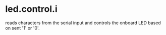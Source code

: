 # led.control.i
reads characters from the serial input and controls the onboard LED based on sent '1' or '0'.
